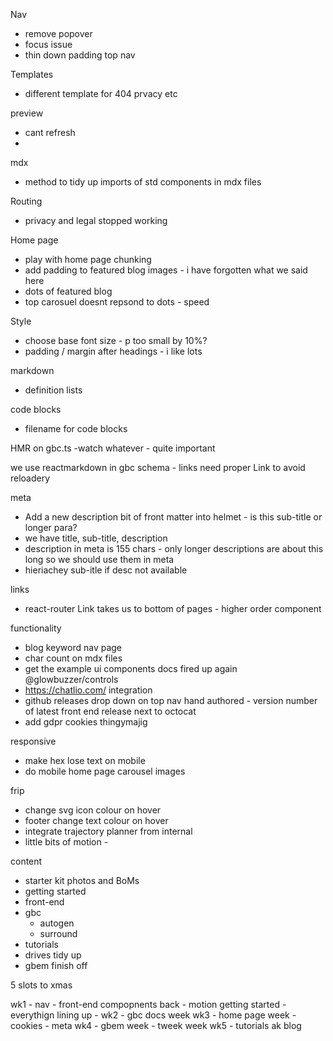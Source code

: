 Nav
  * remove popover
  * focus issue
  * thin down padding top nav

Templates
* different template for 404 prvacy etc

preview
* cant refresh
* 

mdx
* method to tidy up imports of std components in mdx files

Routing
* privacy and legal stopped working



Home page
* play with home page chunking
* add padding to featured blog images - i have forgotten what we said here
* dots of featured blog
* top carosuel doesnt repsond to dots - speed


Style
* choose base font size - p too small by 10%?
* padding / margin after headings - i like lots

markdown
* definition lists


code blocks
* filename for code blocks


HMR on gbc.ts -watch whatever - quite important

we use reactmarkdown in gbc schema - links need proper Link to avoid reloadery


meta
* Add a new description bit of front matter into helmet - is this sub-title or longer para?
* we have title, sub-title, description
* description in meta is 155 chars - only longer descriptions are about this long so we should use them in meta
* hieriachey sub-itle if desc not available

links
* react-router Link takes us to bottom of pages - higher order component


functionality

* blog keyword nav page
* char count on mdx files
* get the example ui components docs fired up again @glowbuzzer/controls
* https://chatlio.com/ integration
* github releases drop down on top nav hand authored - version number of latest front end release next to octocat 
* add gdpr cookies thingymajig

responsive
* make hex lose text on mobile
* do mobile home page carousel images


frip
* change svg icon colour on hover
* footer change text colour on hover
* integrate trajectory planner from internal
* little bits of motion - 



content
* starter kit photos and BoMs
* getting started
* front-end
* gbc
  * autogen
  * surround
* tutorials
* drives tidy up
* gbem finish off



5 slots to xmas

wk1 - nav - front-end compopnents back - motion getting started - everythign lining up - 
wk2 - gbc docs week
wk3 - home page week - cookies - meta
wk4 - gbem week - tweek week
wk5 - tutorials
ak blog
